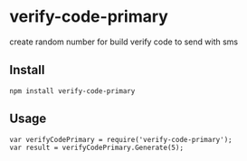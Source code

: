 # verify-code-primary

create random number for build verify code to send with sms

## Install

```
npm install verify-code-primary
```

## Usage

```
var verifyCodePrimary = require('verify-code-primary');
var result = verifyCodePrimary.Generate(5);
```

